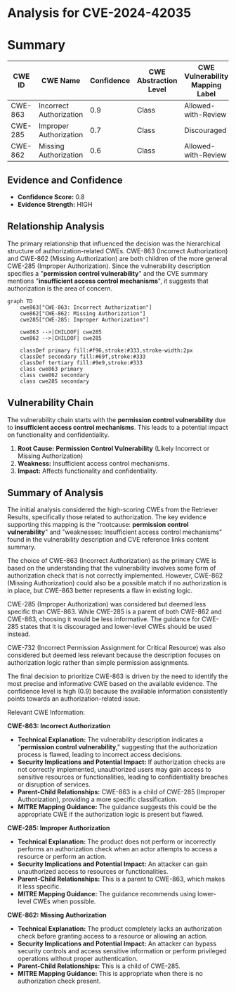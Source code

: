 # Analysis for CVE-2024-42035

# Summary

| CWE ID  | CWE Name                                                                 | Confidence | CWE Abstraction Level | CWE Vulnerability Mapping Label | CWE-Vulnerability Mapping Notes |
| ------- | ------------------------------------------------------------------------ | ---------- | --------------------- | ------------------------------- | ------------------------------- |
| CWE-863 | Incorrect Authorization                                                    | 0.9        | Class                 | Allowed-with-Review             | Primary CWE                     |
| CWE-285 | Improper Authorization                                                     | 0.7        | Class                 | Discouraged                     | Secondary Candidate             |
| CWE-862 | Missing Authorization                                                      | 0.6        | Class                 | Allowed-with-Review             | Secondary Candidate             |

## Evidence and Confidence

*   **Confidence Score:** 0.8
*   **Evidence Strength:** HIGH

## Relationship Analysis

The primary relationship that influenced the decision was the hierarchical structure of authorization-related CWEs. CWE-863 (Incorrect Authorization) and CWE-862 (Missing Authorization) are both children of the more general CWE-285 (Improper Authorization). Since the vulnerability description specifies a "**permission control vulnerability**" and the CVE summary mentions "**insufficient access control mechanisms**", it suggests that authorization is the area of concern.

```mermaid
graph TD
    cwe863["CWE-863: Incorrect Authorization"]
    cwe862["CWE-862: Missing Authorization"]
    cwe285["CWE-285: Improper Authorization"]

    cwe863 -->|CHILDOF| cwe285
    cwe862 -->|CHILDOF| cwe285

    classDef primary fill:#f96,stroke:#333,stroke-width:2px
    classDef secondary fill:#69f,stroke:#333
    classDef tertiary fill:#9e9,stroke:#333
    class cwe863 primary
    class cwe862 secondary
    class cwe285 secondary
```

## Vulnerability Chain

The vulnerability chain starts with the **permission control vulnerability** due to **insufficient access control mechanisms**. This leads to a potential impact on functionality and confidentiality.

1.  **Root Cause:** **Permission Control Vulnerability** (Likely Incorrect or Missing Authorization)
2.  **Weakness:** Insufficient access control mechanisms.
3.  **Impact:** Affects functionality and confidentiality.

## Summary of Analysis

The initial analysis considered the high-scoring CWEs from the Retriever Results, specifically those related to authorization. The key evidence supporting this mapping is the "rootcause: **permission control vulnerability**" and "weaknesses: Insufficient access control mechanisms" found in the vulnerability description and CVE reference links content summary.

The choice of CWE-863 (Incorrect Authorization) as the primary CWE is based on the understanding that the vulnerability involves some form of authorization check that is not correctly implemented. However, CWE-862 (Missing Authorization) could also be a possible match if no authorization is in place, but CWE-863 better represents a flaw in existing logic.

CWE-285 (Improper Authorization) was considered but deemed less specific than CWE-863. While CWE-285 is a parent of both CWE-862 and CWE-863, choosing it would be less informative. The guidance for CWE-285 states that it is discouraged and lower-level CWEs should be used instead.

CWE-732 (Incorrect Permission Assignment for Critical Resource) was also considered but deemed less relevant because the description focuses on authorization logic rather than simple permission assignments.

The final decision to prioritize CWE-863 is driven by the need to identify the most precise and informative CWE based on the available evidence. The confidence level is high (0.9) because the available information consistently points towards an authorization-related issue.

Relevant CWE Information:

**CWE-863: Incorrect Authorization**

*   **Technical Explanation:** The vulnerability description indicates a "**permission control vulnerability**," suggesting that the authorization process is flawed, leading to incorrect access decisions.
*   **Security Implications and Potential Impact:** If authorization checks are not correctly implemented, unauthorized users may gain access to sensitive resources or functionalities, leading to confidentiality breaches or disruption of services.
*   **Parent-Child Relationships:** CWE-863 is a child of CWE-285 (Improper Authorization), providing a more specific classification.
*   **MITRE Mapping Guidance:** The guidance suggests this could be the appropriate CWE if the authorization logic is present but flawed.

**CWE-285: Improper Authorization**

*   **Technical Explanation:** The product does not perform or incorrectly performs an authorization check when an actor attempts to access a resource or perform an action.
*   **Security Implications and Potential Impact:** An attacker can gain unauthorized access to resources or functionalities.
*   **Parent-Child Relationships:** This is a parent to CWE-863, which makes it less specific.
*   **MITRE Mapping Guidance:** The guidance recommends using lower-level CWEs when possible.

**CWE-862: Missing Authorization**

*   **Technical Explanation:** The product completely lacks an authorization check before granting access to a resource or allowing an action.
*   **Security Implications and Potential Impact:** An attacker can bypass security controls and access sensitive information or perform privileged operations without proper authentication.
*   **Parent-Child Relationships:** This is a child of CWE-285.
*   **MITRE Mapping Guidance:** This is appropriate when there is no authorization check present.